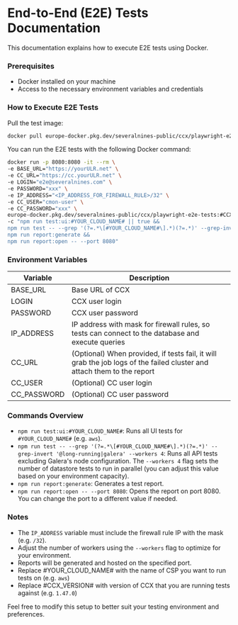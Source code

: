 # End-to-End (E2E) Tests Documentation

This documentation explains how to execute E2E tests using Docker.

### Prerequisites

- Docker installed on your machine
- Access to the necessary environment variables and credentials

### How to Execute E2E Tests
Pull the test image:
```bash
docker pull europe-docker.pkg.dev/severalnines-public/ccx/playwright-e2e-tests:#CCX_VERSION#
```
You can run the E2E tests with the following Docker command:

```bash
docker run -p 8080:8080 -it --rm \
-e BASE_URL="https://yourULR.net" \
-e CC_URL="https://cc.yourULR.net" \
-e LOGIN="e2e@severalnines.com" \
-e PASSWORD="xxx" \
-e IP_ADDRESS="<IP_ADDRESS_FOR_FIREWALL_RULE>/32" \
-e CC_USER="cmon-user" \
-e CC_PASSWORD="xxx" \
europe-docker.pkg.dev/severalnines-public/ccx/playwright-e2e-tests:#CCX_VERSION# /bin/bash \
-c "npm run test:ui:#YOUR_CLOUD_NAME# || true && 
npm run test -- --grep '(?=.*\[#YOUR_CLOUD_NAME#\].*)(?=.*)' --grep-invert '@long-running|galera' --workers 4 || true &&
npm run report:generate &&
npm run report:open -- --port 8080"
```

### Environment Variables

| Variable   | Description                                                                                                      |
|------------|------------------------------------------------------------------------------------------------------------------|
| BASE_URL   | Base URL of CCX                                                                                                  |
| LOGIN      | CCX user login                                                                                                   |
| PASSWORD   | CCX user password                                                                                                |
| IP_ADDRESS | IP address with mask for firewall rules, so tests can connect to the database and execute queries                |
| CC_URL     | (Optional) When provided, if tests fail, it will grab the job logs of the failed cluster and attach them to the report |
| CC_USER    | (Optional) CC user login                                                                                         |
| CC_PASSWORD| (Optional) CC user password                                                                                      |

### Commands Overview

- `npm run test:ui:#YOUR_CLOUD_NAME#`: Runs all UI tests for `#YOUR_CLOUD_NAME#` (e.g. `aws`).
- `npm run test -- --grep '(?=.*\[#YOUR_CLOUD_NAME#\].*)(?=.*)' --grep-invert '@long-running|galera' --workers 4`: Runs all API tests excluding Galera's node configuration. The `--workers 4` flag sets the number of datastore tests to run in parallel (you can adjust this value based on your environment capacity).
- `npm run report:generate`: Generates a test report.
- `npm run report:open -- --port 8080`: Opens the report on port 8080. You can change the port to a different value if needed.

### Notes

- The `IP_ADDRESS` variable must include the firewall rule IP with the mask (e.g. `/32`).
- Adjust the number of workers using the `--workers` flag to optimize for your environment.
- Reports will be generated and hosted on the specified port.
- Replace #YOUR_CLOUD_NAME# with the name of CSP you want to run tests on (e.g. `aws`)
- Replace #CCX_VERSION# with version of CCX that you are running tests against (e.g. `1.47.0`)

Feel free to modify this setup to better suit your testing environment and preferences.
